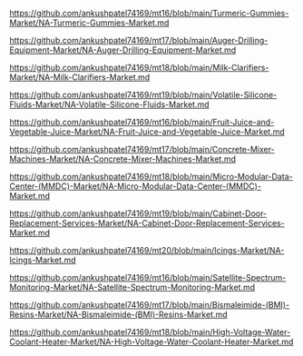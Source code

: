 <p><a href="https://github.com/ankushpatel74169/mt16/blob/main/Turmeric-Gummies-Market/NA-Turmeric-Gummies-Market.md">https://github.com/ankushpatel74169/mt16/blob/main/Turmeric-Gummies-Market/NA-Turmeric-Gummies-Market.md</a></p><p><a href="https://github.com/ankushpatel74169/mt17/blob/main/Auger-Drilling-Equipment-Market/NA-Auger-Drilling-Equipment-Market.md">https://github.com/ankushpatel74169/mt17/blob/main/Auger-Drilling-Equipment-Market/NA-Auger-Drilling-Equipment-Market.md</a></p><p><a href="https://github.com/ankushpatel74169/mt18/blob/main/Milk-Clarifiers-Market/NA-Milk-Clarifiers-Market.md">https://github.com/ankushpatel74169/mt18/blob/main/Milk-Clarifiers-Market/NA-Milk-Clarifiers-Market.md</a></p><p><a href="https://github.com/ankushpatel74169/mt19/blob/main/Volatile-Silicone-Fluids-Market/NA-Volatile-Silicone-Fluids-Market.md">https://github.com/ankushpatel74169/mt19/blob/main/Volatile-Silicone-Fluids-Market/NA-Volatile-Silicone-Fluids-Market.md</a></p><p><a href="https://github.com/ankushpatel74169/mt16/blob/main/Fruit-Juice-and-Vegetable-Juice-Market/NA-Fruit-Juice-and-Vegetable-Juice-Market.md">https://github.com/ankushpatel74169/mt16/blob/main/Fruit-Juice-and-Vegetable-Juice-Market/NA-Fruit-Juice-and-Vegetable-Juice-Market.md</a></p><p><a href="https://github.com/ankushpatel74169/mt17/blob/main/Concrete-Mixer-Machines-Market/NA-Concrete-Mixer-Machines-Market.md">https://github.com/ankushpatel74169/mt17/blob/main/Concrete-Mixer-Machines-Market/NA-Concrete-Mixer-Machines-Market.md</a></p><p><a href="https://github.com/ankushpatel74169/mt18/blob/main/Micro-Modular-Data-Center-(MMDC)-Market/NA-Micro-Modular-Data-Center-(MMDC)-Market.md">https://github.com/ankushpatel74169/mt18/blob/main/Micro-Modular-Data-Center-(MMDC)-Market/NA-Micro-Modular-Data-Center-(MMDC)-Market.md</a></p><p><a href="https://github.com/ankushpatel74169/mt19/blob/main/Cabinet-Door-Replacement-Services-Market/NA-Cabinet-Door-Replacement-Services-Market.md">https://github.com/ankushpatel74169/mt19/blob/main/Cabinet-Door-Replacement-Services-Market/NA-Cabinet-Door-Replacement-Services-Market.md</a></p><p><a href="https://github.com/ankushpatel74169/mt20/blob/main/Icings-Market/NA-Icings-Market.md">https://github.com/ankushpatel74169/mt20/blob/main/Icings-Market/NA-Icings-Market.md</a></p><p><a href="https://github.com/ankushpatel74169/mt16/blob/main/Satellite-Spectrum-Monitoring-Market/NA-Satellite-Spectrum-Monitoring-Market.md">https://github.com/ankushpatel74169/mt16/blob/main/Satellite-Spectrum-Monitoring-Market/NA-Satellite-Spectrum-Monitoring-Market.md</a></p><p><a href="https://github.com/ankushpatel74169/mt17/blob/main/Bismaleimide-(BMI)-Resins-Market/NA-Bismaleimide-(BMI)-Resins-Market.md">https://github.com/ankushpatel74169/mt17/blob/main/Bismaleimide-(BMI)-Resins-Market/NA-Bismaleimide-(BMI)-Resins-Market.md</a></p><p><a href="https://github.com/ankushpatel74169/mt18/blob/main/High-Voltage-Water-Coolant-Heater-Market/NA-High-Voltage-Water-Coolant-Heater-Market.md">https://github.com/ankushpatel74169/mt18/blob/main/High-Voltage-Water-Coolant-Heater-Market/NA-High-Voltage-Water-Coolant-Heater-Market.md</a></p>
